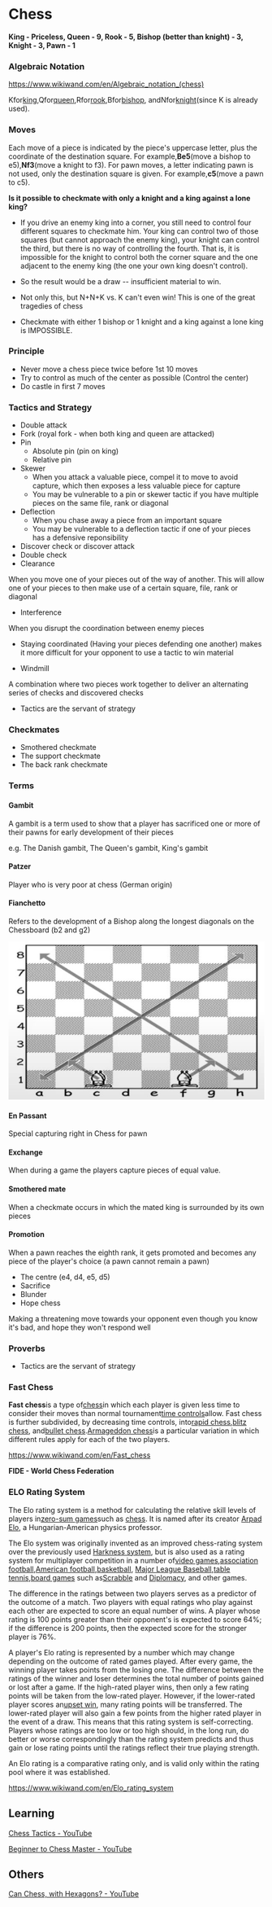# Chess

**King - Priceless, Queen - 9, Rook - 5, Bishop (better than knight) - 3, Knight - 3, Pawn - 1**

### Algebraic Notation

<https://www.wikiwand.com/en/Algebraic_notation_(chess)>

Kfor[king](https://www.wikiwand.com/en/King_(chess)),Qfor[queen](https://www.wikiwand.com/en/Queen_(chess)),Rfor[rook](https://www.wikiwand.com/en/Rook_(chess)),Bfor[bishop](https://www.wikiwand.com/en/Bishop_(chess)), andNfor[knight](https://www.wikiwand.com/en/Knight_(chess))(since K is already used).

### Moves

Each move of a piece is indicated by the piece's uppercase letter, plus the coordinate of the destination square. For example,**Be5**(move a bishop to e5),**Nf3**(move a knight to f3). For pawn moves, a letter indicating pawn is not used, only the destination square is given. For example,**c5**(move a pawn to c5).

**Is it possible to checkmate with only a knight and a king against a lone king?**

- If you drive an enemy king into a corner, you still need to control four different squares to checkmate him. Your king can control two of those squares (but cannot approach the enemy king), your knight can control the third, but there is no way of controlling the fourth. That is, it is impossible for the knight to control both the corner square and the one adjacent to the enemy king (the one your own king doesn't control).
- So the result would be a draw -- insufficient material to win.

- Not only this, but N+N+K vs. K can't even win! This is one of the great tragedies of chess

- Checkmate with either 1 bishop or 1 knight and a king against a lone king is IMPOSSIBLE.

### Principle

- Never move a chess piece twice before 1st 10 moves
- Try to control as much of the center as possible (Control the center)
- Do castle in first 7 moves

### Tactics and Strategy

- Double attack
- Fork (royal fork - when both king and queen are attacked)
- Pin
  - Absolute pin (pin on king)
  - Relative pin
- Skewer
  - When you attack a valuable piece, compel it to move to avoid capture, which then exposes a less valuable piece for capture
  - You may be vulnerable to a pin or skewer tactic if you have multiple pieces on the same file, rank or diagonal
- Deflection
  - When you chase away a piece from an important square
  - You may be vulnerable to a deflection tactic if one of your pieces has a defensive reponsibility
- Discover check or discover attack
- Double check
- Clearance

When you move one of your pieces out of the way of another. This will allow one of your pieces to then make use of a certain square, file, rank or diagonal

- Interference

When you disrupt the coordination between enemy pieces

- Staying coordinated (Having your pieces defending one another) makes it more difficult for your opponent to use a tactic to win material

- Windmill

A combination where two pieces work together to deliver an alternating series of checks and discovered checks

- Tactics are the servant of strategy

### Checkmates

- Smothered checkmate
- The support checkmate
- The back rank checkmate

### Terms

#### Gambit

A gambit is a term used to show that a player has sacrificed one or more of their pawns for early development of their pieces

e.g. The Danish gambit, The Queen's gambit, King's gambit

#### Patzer

Player who is very poor at chess (German origin)

#### Fianchetto

Refers to the development of a Bishop along the longest diagonals on the Chessboard (b2 and g2)

![image](../../media/Games-Chess-image1.jpg)

#### En Passant

Special capturing right in Chess for pawn

#### Exchange

When during a game the players capture pieces of equal value.

#### Smothered mate

When a checkmate occurs in which the mated king is surrounded by its own pieces

#### Promotion

When a pawn reaches the eighth rank, it gets promoted and becomes any piece of the player's choice (a pawn cannot remain a pawn)

- The centre (e4, d4, e5, d5)
- Sacrifice
- Blunder
- Hope chess

Making a threatening move towards your opponent even though you know it's bad, and hope they won't respond well

### Proverbs

- Tactics are the servant of strategy

### Fast Chess

**Fast chess**is a type of[chess](https://www.wikiwand.com/en/Chess)in which each player is given less time to consider their moves than normal tournament[time controls](https://www.wikiwand.com/en/Time_control)allow. Fast chess is further subdivided, by decreasing time controls, into[rapid chess](https://www.wikiwand.com/en/Fast_chess#Rapid),[blitz chess](https://www.wikiwand.com/en/Fast_chess#Blitz), and[bullet chess](https://www.wikiwand.com/en/Fast_chess#Bullet).[Armageddon chess](https://www.wikiwand.com/en/Fast_chess#Armageddon)is a particular variation in which different rules apply for each of the two players.

<https://www.wikiwand.com/en/Fast_chess>

**FIDE - World Chess Federation**

### ELO Rating System

The Elo rating system is a method for calculating the relative skill levels of players in[zero-sum games](https://www.wikiwand.com/en/Zero-sum_game)such as [chess](https://www.wikiwand.com/en/Chess). It is named after its creator [Arpad Elo](https://www.wikiwand.com/en/Arpad_Elo), a Hungarian-American physics professor.

The Elo system was originally invented as an improved chess-rating system over the previously used [Harkness system](https://www.wikiwand.com/en/Harkness_rating_system), but is also used as a rating system for multiplayer competition in a number of[video games](https://www.wikiwand.com/en/Video_game),[association football](https://www.wikiwand.com/en/Association_football),[American football](https://www.wikiwand.com/en/American_football),[basketball](https://www.wikiwand.com/en/Basketball), [Major League Baseball](https://www.wikiwand.com/en/Major_League_Baseball),[table tennis](https://www.wikiwand.com/en/Table_tennis),[board games](https://www.wikiwand.com/en/Board_game) such as[Scrabble](https://www.wikiwand.com/en/Scrabble) and [Diplomacy](https://www.wikiwand.com/en/Diplomacy_(game)), and other games.

The difference in the ratings between two players serves as a predictor of the outcome of a match. Two players with equal ratings who play against each other are expected to score an equal number of wins. A player whose rating is 100 points greater than their opponent's is expected to score 64%; if the difference is 200 points, then the expected score for the stronger player is 76%.

A player's Elo rating is represented by a number which may change depending on the outcome of rated games played. After every game, the winning player takes points from the losing one. The difference between the ratings of the winner and loser determines the total number of points gained or lost after a game. If the high-rated player wins, then only a few rating points will be taken from the low-rated player. However, if the lower-rated player scores an[upset win](https://www.wikiwand.com/en/Upset_(competition)), many rating points will be transferred. The lower-rated player will also gain a few points from the higher rated player in the event of a draw. This means that this rating system is self-correcting. Players whose ratings are too low or too high should, in the long run, do better or worse correspondingly than the rating system predicts and thus gain or lose rating points until the ratings reflect their true playing strength.

An Elo rating is a comparative rating only, and is valid only within the rating pool where it was established.

<https://www.wikiwand.com/en/Elo_rating_system>

## Learning

[Chess Tactics - YouTube](https://www.youtube.com/playlist?list=PLE0EA747B97FADD86)

[Beginner to Chess Master - YouTube](https://www.youtube.com/playlist?list=PLQsLDm9Rq9bHKEBnElquF8GuWkI1EJ8Zp)

## Others

[Can Chess, with Hexagons? - YouTube](https://www.youtube.com/watch?v=bgR3yESAEVE)
